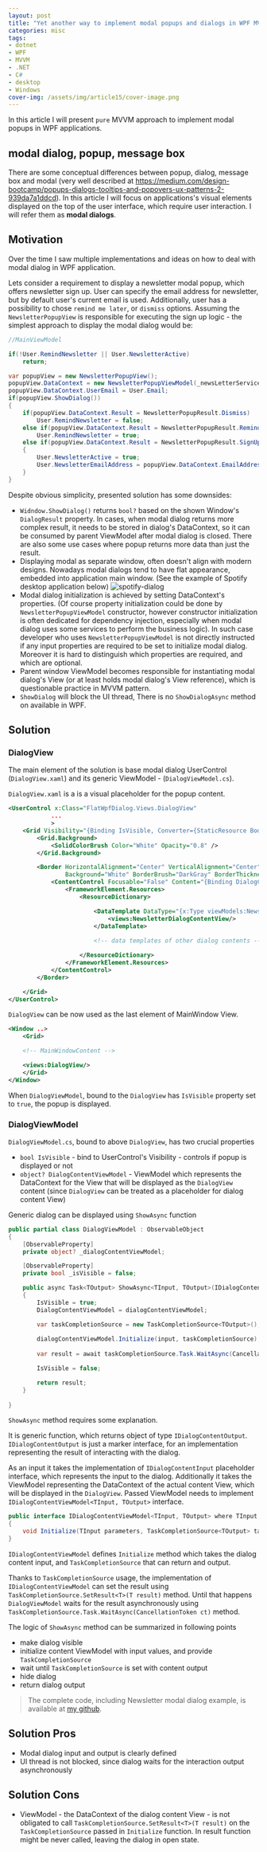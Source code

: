 ```yaml
---
layout: post
title: "Yet another way to implement modal popups and dialogs in WPF MVVM"
categories: misc
tags:
- dotnet
- WPF
- MVVM
- .NET
- C#
- desktop
- Windows
cover-img: /assets/img/article15/cover-image.png
---
```


In this article I will present `pure` MVVM approach to implement modal popups in WPF applications. 

## modal dialog, popup, message box
There are some conceptual differences between popup, dialog, message box and modal (very well described at https://medium.com/design-bootcamp/popups-dialogs-tooltips-and-popovers-ux-patterns-2-939da7a1ddcd). In this article I will focus on applications's visual elements displayed on the top of the user interface, which require user interaction. I will refer them as **modal dialogs**. 

## Motivation
Over the time I saw multiple implementations and ideas on how to deal with modal dialog in WPF application. 

Lets consider a requirement to display a newsletter modal popup, which offers newsletter sign up. User can specify the email address for newsletter, but by default user's current email is used. Additionally, user has a possibility to chose `remind me later`, or `dismiss` options. Assuming the `NewsletterPopupView` is responsible for executing the sign up logic - the simplest approach to display the modal dialog would be:

```csharp
//MainViewModel

if(!User.RemindNewsletter || User.NewsletterActive)
    return;

var popupView = new NewsletterPopupView();
popupView.DataContext = new NewsletterPopupViewModel(_newsLetterService);
popupView.DataContext.UserEmail = User.Email;
if(popupView.ShowDialog())
{
    if(popupView.DataContext.Result = NewsletterPopupResult.Dismiss)
        User.RemindNewsletter = false;
    else if(popupView.DataContext.Result = NewsletterPopupResult.RemindLater)
        User.RemindNewsletter = true;
    else if(popupView.DataContext.Result = NewsletterPopupResult.SignUp)
    {
        User.NewsletterActive = true;
        User.NewsletterEmailAddress = popupView.DataContext.EmailAddress;
    }
}
```

Despite obvious simplicity, presented solution has some downsides:
* `Widndow.ShowDialog()` returns `bool?` based on the shown Window's `DialogResult` property. In cases, when modal dialog returns more complex result, it needs to be stored in dialog's DataContext, so it can be consumed by parent ViewModel after modal dialog is closed. There are also some use cases where popup returns more data than just the result.
* Displaying modal as separate window, often doesn't align with modern designs. Nowadays modal dialogs tend to have flat appearance, embedded into application main window. (See the example of Spotify desktop application below) 
   ![spotify-dialog](/assets/img/article16/spotify-dialog.png)
* Modal dialog initialization is achieved by setting DataContext's properties. (Of course property initialization could be done by `NewsletterPopupViewModel` constructor, however constructor initialization is often dedicated for dependency injection, especially when modal dialog uses some services to perform the business logic). In such case developer who uses `NewsletterPopupViewModel` is not directly instructed if any input properties are required to be set to initialize modal dialog. Moreover it is hard to distinguish which properties are required, and which are optional. 
* Parent window ViewModel becomes responsible for instantiating modal dialog's View (or at least holds modal dialog's View reference), which is questionable practice in MVVM pattern.
* `ShowDialog` will block the UI thread, There is no `ShowDialogAsync` method on available in WPF.

## Solution

### DialogView

The main element of the solution is base modal dialog UserControl (`DialogView.xaml`) and its generic ViewModel - (`DialogViewModel.cs`). 

`DialogView.xaml` is a is a visual placeholder for the popup content.

```xml
<UserControl x:Class="FlatWpfDialog.Views.DialogView"
            ...
            >
    <Grid Visibility="{Binding IsVisible, Converter={StaticResource BooleanToVisibilityConverter}, FallbackValue=Collapsed}">
        <Grid.Background>
            <SolidColorBrush Color="White" Opacity="0.8" />
        </Grid.Background>

        <Border HorizontalAlignment="Center" VerticalAlignment="Center" 
                Background="White" BorderBrush="DarkGray" BorderThickness="1" Padding="20">
            <ContentControl Focusable="False" Content="{Binding DialogContentViewModel}">
                <FrameworkElement.Resources>
                    <ResourceDictionary>

                        <DataTemplate DataType="{x:Type viewModels:NewsletterDialogContentViewModel}">
                            <views:NewsletterDialogContentView/>
                        </DataTemplate>
                        
                        <!-- data templates of other dialog contents -->

                    </ResourceDictionary>
                </FrameworkElement.Resources>
            </ContentControl>
        </Border>

    </Grid>
</UserControl>
```
`DialogView` can be now used as the last element of MainWindow View.

```xml
<Window ..>
    <Grid>

    <!-- MainWindowContent -->

    <views:DialogView/>
    </Grid>
</Window>
```

When `DialogViewModel`, bound to the `DialogView` has `IsVisible` property set to `true`, the popup is displayed.

### DialogViewModel

`DialogViewModel.cs`,  bound to above `DialogView`, has two crucial properties
* `bool IsVisible` - bind to UserControl's Visibility - controls if popup is displayed or not
* `object? DialogContentViewModel` - ViewModel which represents the DataContext for the View that will be displayed as the `DialogView` content (since `DialogView` can be treated as a placeholder for dialog content View)

Generic dialog can be displayed using `ShowAsync` function 

```csharp
public partial class DialogViewModel : ObservableObject
{
    [ObservableProperty]
    private object? _dialogContentViewModel;

    [ObservableProperty]
    private bool _isVisible = false;

    public async Task<TOutput> ShowAsync<TInput, TOutput>(IDialogContentViewModel<TInput, TOutput> dialogContentViewModel, TInput input) where TInput : IDialogContentInput where TOutput : IDialogContentOutput
    {
        IsVisible = true;
        DialogContentViewModel = dialogContentViewModel;

        var taskCompletionSource = new TaskCompletionSource<TOutput>();
        
        dialogContentViewModel.Initialize(input, taskCompletionSource);
        
        var result = await taskCompletionSource.Task.WaitAsync(CancellationToken.None);

        IsVisible = false;

        return result;
    }
    
}
```

`ShowAsync` method requires some explanation.

It is generic function, which returns object of type `IDialogContentOutput`. `IDialogContentOutput` is just a marker interface, for an implementation representing the result of interacting with the dialog.

As an input it takes the implementation of `IDialogContentInput` placeholder interface, which represents the input to the dialog. Additionally it takes the ViewModel representing the DataContext of the actual content View, which will be displayed in the `DialogView`. Passed ViewModel needs to implement `IDialogContentViewModel<TInput, TOutput>` interface. 

```csharp
public interface IDialogContentViewModel<TInput, TOutput> where TInput : IDialogContentInput where TOutput : IDialogContentOutput
{
    void Initialize(TInput parameters, TaskCompletionSource<TOutput> taskCompletionSource);
}
```
`IDialogContentViewModel` defines `Initialize` method which takes the dialog content input, and `TaskCompletionSource` that can return and output. 

Thanks to `TaskCompletionSource` usage, the implementation of `IDialogContentViewModel` can set the result using 
`TaskCompletionSource.SetResult<T>(T result)` method. Until that happens `DialogViewModel` waits for the result asynchronously using `TaskCompletionSource.Task.WaitAsync(CancellationToken ct)` method.

The logic of `ShowAsync` method can be summarized in following points
* make dialog visible
* initialize content ViewModel with input values, and provide `TaskCompletionSource`
* wait until `TaskCompletionSource` is set with content output
* hide dialog
* return dialog output

> The complete code, including Newsletter modal dialog example, is available at [my github](https://github.com/melmanm/FlatWpfDialog).

## Solution Pros

* Modal dialog input and output is clearly defined
* UI thread is not blocked, since dialog waits for the interaction output asynchronously

## Solution Cons

* ViewModel - the DataContext of the dialog content View - is not obligated to call `TaskCompletionSource.SetResult<T>(T result)` on the `TaskCompletionSource` passed in `Initialize` function. In result function might be never called, leaving the dialog in open state.
